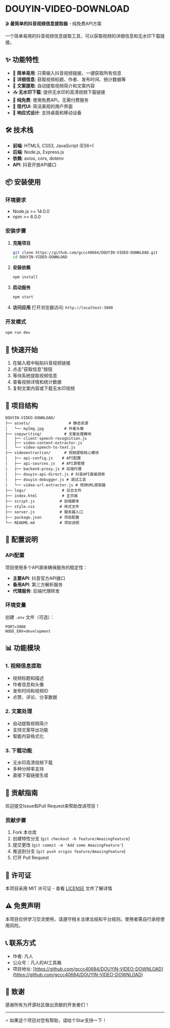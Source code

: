 # DOUYIN-VIDEO-DOWNLOAD

🎬 **最简单的抖音视频信息提取器** - 纯免费API方案

一个简单易用的抖音视频信息提取工具，可以获取视频的详细信息和无水印下载链接。

## ✨ 功能特性

- 🎯 **简单易用**: 只需输入抖音视频链接，一键获取所有信息
- 📝 **详细信息**: 获取视频标题、作者、发布时间、统计数据等
- 💬 **文案提取**: 自动提取视频简介和文案内容
- 📥 **无水印下载**: 提供无水印的高清视频下载链接
- 🚀 **纯免费**: 使用免费API，无需付费服务
- 🎨 **现代UI**: 简洁美观的用户界面
- 📱 **响应式设计**: 支持桌面和移动设备

## 🛠️ 技术栈

- **前端**: HTML5, CSS3, JavaScript (ES6+)
- **后端**: Node.js, Express.js
- **依赖**: axios, cors, dotenv
- **API**: 抖音开放API接口

## 📦 安装使用

### 环境要求

- Node.js >= 14.0.0
- npm >= 6.0.0

### 安装步骤

1. **克隆项目**
   ```bash
   git clone https://github.com/gccc40684/DOUYIN-VIDEO-DOWNLOAD.git
   cd DOUYIN-VIDEO-DOWNLOAD
   ```

2. **安装依赖**
   ```bash
   npm install
   ```

3. **启动服务**
   ```bash
   npm start
   ```

4. **访问应用**
   打开浏览器访问: `http://localhost:3000`

### 开发模式

```bash
npm run dev
```

## 🚀 快速开始

1. 在输入框中粘贴抖音视频链接
2. 点击"获取信息"按钮
3. 等待系统提取视频信息
4. 查看视频详情和统计数据
5. 复制文案内容或下载无水印视频

## 📁 项目结构

```
DOUYIN-VIDEO-DOWNLOAD/
├── assets/                 # 静态资源
│   └── myImg.jpg         # 作者头像
├── copywriting/          # 文案处理模块
│   ├── client-speech-recognition.js
│   ├── video-content-extractor.js
│   └── video-speech-to-text.js
├── videoextraction/      # 视频提取核心模块
│   ├── api-config.js    # API配置
│   ├── api-sources.js   # API源管理
│   ├── backend-proxy.js # 后端代理
│   ├── douyin-api-direct.js # 抖音API直接调用
│   ├── douyin-debugger.js # 调试工具
│   └── video-url-extractor.js # 视频URL提取器
├── logs/                # 日志文件
├── index.html           # 主页面
├── script.js           # 前端脚本
├── style.css           # 样式文件
├── server.js           # 服务器入口
├── package.json        # 项目配置
└── README.md           # 项目说明
```

## 🔧 配置说明

### API配置

项目使用多个API源来确保服务的稳定性：

- **主要API**: 抖音官方API接口
- **备用API**: 第三方解析服务
- **代理服务**: 后端代理转发

### 环境变量

创建 `.env` 文件（可选）：

```env
PORT=3000
NODE_ENV=development
```

## 📊 功能模块

### 1. 视频信息提取
- 视频标题和描述
- 作者信息和头像
- 发布时间和视频ID
- 点赞、评论、分享数据

### 2. 文案处理
- 自动提取视频简介
- 支持文案导出功能
- 智能内容格式化

### 3. 下载功能
- 无水印高清视频下载
- 多种分辨率支持
- 直接下载链接生成

## 🤝 贡献指南

欢迎提交Issue和Pull Request来帮助改进项目！

### 贡献步骤

1. Fork 本仓库
2. 创建特性分支 (`git checkout -b feature/AmazingFeature`)
3. 提交更改 (`git commit -m 'Add some AmazingFeature'`)
4. 推送到分支 (`git push origin feature/AmazingFeature`)
5. 打开 Pull Request

## 📄 许可证

本项目采用 MIT 许可证 - 查看 [LICENSE](LICENSE) 文件了解详情

## ⚠️ 免责声明

本项目仅供学习交流使用，请遵守相关法律法规和平台规则。使用者需自行承担使用风险。

## 📞 联系方式

- 作者: 凡人
- 公众号：凡人的AI工具箱
- 项目地址: [https://github.com/gccc40684/DOUYIN-VIDEO-DOWNLOAD](https://github.com/gccc40684/DOUYIN-VIDEO-DOWNLOAD)

## 🙏 致谢

感谢所有为开源社区做出贡献的开发者们！

---

⭐ 如果这个项目对您有帮助，请给个Star支持一下！
